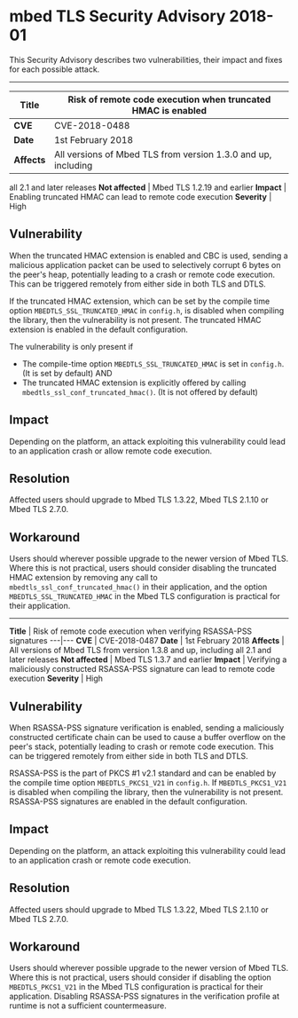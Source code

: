 # mbed TLS Security Advisory 2018-01

This Security Advisory describes two vulnerabilities, their impact and fixes
for each possible attack.

* * *

**Title** |  Risk of remote code execution when truncated HMAC is enabled
---|---
**CVE** |  CVE-2018-0488
**Date** |  1st February 2018
**Affects** |  All versions of Mbed TLS from version 1.3.0 and up, including
all 2.1 and later releases
**Not affected** |  Mbed TLS 1.2.19 and earlier
**Impact** |  Enabling truncated HMAC can lead to remote code execution
**Severity** |  High

## Vulnerability

When the truncated HMAC extension is enabled and CBC is used, sending a
malicious application packet can be used to selectively corrupt 6 bytes on the
peer's heap, potentially leading to a crash or remote code execution. This can
be triggered remotely from either side in both TLS and DTLS.

If the truncated HMAC extension, which can be set by the compile time option
`MBEDTLS_SSL_TRUNCATED_HMAC` in `config.h`, is disabled when compiling the
library, then the vulnerability is not present. The truncated HMAC extension
is enabled in the default configuration.

The vulnerability is only present if

  * The compile-time option `MBEDTLS_SSL_TRUNCATED_HMAC` is set in `config.h`. (It is set by default) AND
  * The truncated HMAC extension is explicitly offered by calling `mbedtls_ssl_conf_truncated_hmac()`. (It is not offered by default)

## Impact

Depending on the platform, an attack exploiting this vulnerability could lead
to an application crash or allow remote code execution.

## Resolution

Affected users should upgrade to Mbed TLS 1.3.22, Mbed TLS 2.1.10 or Mbed TLS
2.7.0.

## Workaround

Users should wherever possible upgrade to the newer version of Mbed TLS. Where
this is not practical, users should consider disabling the truncated HMAC
extension by removing any call to `mbedtls_ssl_conf_truncated_hmac()` in their
application, and the option `MBEDTLS_SSL_TRUNCATED_HMAC` in the Mbed TLS
configuration is practical for their application.

* * *

**Title** |  Risk of remote code execution when verifying RSASSA-PSS
signatures
---|---
**CVE** |  CVE-2018-0487
**Date** |  1st February 2018
**Affects** |  All versions of Mbed TLS from version 1.3.8 and up, including
all 2.1 and later releases
**Not affected** |  Mbed TLS 1.3.7 and earlier
**Impact** |  Verifying a maliciously constructed RSASSA-PSS signature can
lead to remote code execution
**Severity** |  High

## Vulnerability

When RSASSA-PSS signature verification is enabled, sending a maliciously
constructed certificate chain can be used to cause a buffer overflow on the
peer's stack, potentially leading to crash or remote code execution. This can
be triggered remotely from either side in both TLS and DTLS.

RSASSA-PSS is the part of PKCS #1 v2.1 standard and can be enabled by the
compile time option `MBEDTLS_PKCS1_V21` in `config.h`. If `MBEDTLS_PKCS1_V21`
is disabled when compiling the library, then the vulnerability is not present.
RSASSA-PSS signatures are enabled in the default configuration.

## Impact

Depending on the platform, an attack exploiting this vulnerability could lead
to an application crash or remote code execution.

## Resolution

Affected users should upgrade to Mbed TLS 1.3.22, Mbed TLS 2.1.10 or Mbed TLS
2.7.0.

## Workaround

Users should wherever possible upgrade to the newer version of Mbed TLS. Where
this is not practical, users should consider if disabling the option
`MBEDTLS_PKCS1_V21` in the Mbed TLS configuration is practical for their
application. Disabling RSASSA-PSS signatures in the verification profile at
runtime is not a sufficient countermeasure.
